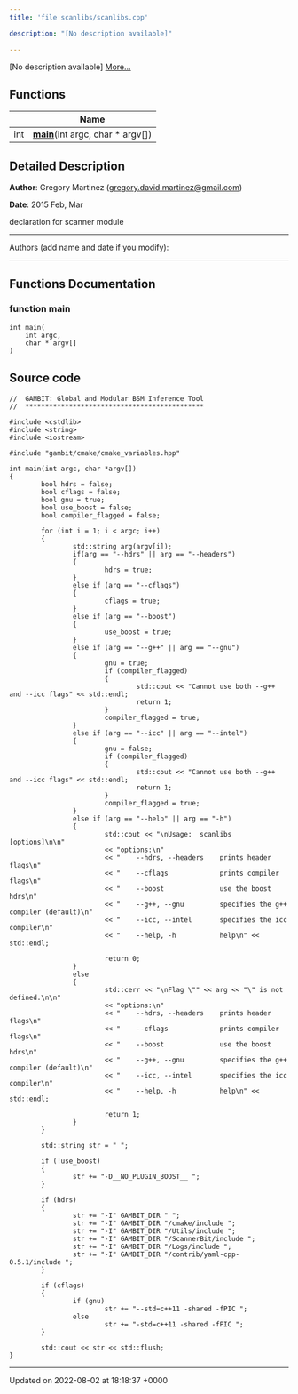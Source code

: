 ```yaml
---
title: 'file scanlibs/scanlibs.cpp'

description: "[No description available]"

---
```







[No description available] [More...](#detailed-description)

## Functions

|                | Name           |
| -------------- | -------------- |
| int | **[main](/documentation/code/colliderbit_development/files/scanlibs_8cpp/#function-main)**(int argc, char * argv[]) |

## Detailed Description


**Author**: Gregory Martinez ([gregory.david.martinez@gmail.com](mailto:gregory.david.martinez@gmail.com)) 

**Date**: 2015 Feb, Mar

declaration for scanner module



------------------

Authors (add name and date if you modify):



------------------


## Functions Documentation

### function main

```
int main(
    int argc,
    char * argv[]
)
```




## Source code

```
//  GAMBIT: Global and Modular BSM Inference Tool
//  *********************************************

#include <cstdlib>
#include <string>
#include <iostream>

#include "gambit/cmake/cmake_variables.hpp"

int main(int argc, char *argv[])
{
        bool hdrs = false;
        bool cflags = false;
        bool gnu = true;
        bool use_boost = false;
        bool compiler_flagged = false;
        
        for (int i = 1; i < argc; i++)
        {
                std::string arg(argv[i]);
                if(arg == "--hdrs" || arg == "--headers")
                {
                        hdrs = true;
                }
                else if (arg == "--cflags")
                {
                        cflags = true;
                }
                else if (arg == "--boost")
                {
                        use_boost = true;
                }
                else if (arg == "--g++" || arg == "--gnu")
                {
                        gnu = true;
                        if (compiler_flagged)
                        {
                                std::cout << "Cannot use both --g++ and --icc flags" << std::endl;
                                return 1;
                        }
                        compiler_flagged = true;
                }
                else if (arg == "--icc" || arg == "--intel")
                {
                        gnu = false;
                        if (compiler_flagged)
                        {
                                std::cout << "Cannot use both --g++ and --icc flags" << std::endl;
                                return 1;
                        }
                        compiler_flagged = true;
                }
                else if (arg == "--help" || arg == "-h")
                {
                        std::cout << "\nUsage:  scanlibs [options]\n\n"
                        << "options:\n"
                        << "    --hdrs, --headers    prints header flags\n"
                        << "    --cflags             prints compiler flags\n"
                        << "    --boost              use the boost hdrs\n"
                        << "    --g++, --gnu         specifies the g++ compiler (default)\n"
                        << "    --icc, --intel       specifies the icc compiler\n"
                        << "    --help, -h           help\n" << std::endl;
                        
                        return 0;
                }
                else
                {
                        std::cerr << "\nFlag \"" << arg << "\" is not defined.\n\n"
                        << "options:\n"
                        << "    --hdrs, --headers    prints header flags\n"
                        << "    --cflags             prints compiler flags\n"
                        << "    --boost              use the boost hdrs\n"
                        << "    --g++, --gnu         specifies the g++ compiler (default)\n"
                        << "    --icc, --intel       specifies the icc compiler\n"
                        << "    --help, -h           help\n" << std::endl;
                        
                        return 1;
                }
        }
        
        std::string str = " ";
        
        if (!use_boost)
        {
                str += "-D__NO_PLUGIN_BOOST__ ";
        }
        
        if (hdrs)
        {
                str += "-I" GAMBIT_DIR " "; 
                str += "-I" GAMBIT_DIR "/cmake/include ";
                str += "-I" GAMBIT_DIR "/Utils/include ";
                str += "-I" GAMBIT_DIR "/ScannerBit/include ";
                str += "-I" GAMBIT_DIR "/Logs/include ";
                str += "-I" GAMBIT_DIR "/contrib/yaml-cpp-0.5.1/include ";
        }
        
        if (cflags)
        {
                if (gnu)
                        str += "--std=c++11 -shared -fPIC ";
                else
                        str += "-std=c++11 -shared -fPIC ";
        }
        
        std::cout << str << std::flush;
}
```


-------------------------------

Updated on 2022-08-02 at 18:18:37 +0000
